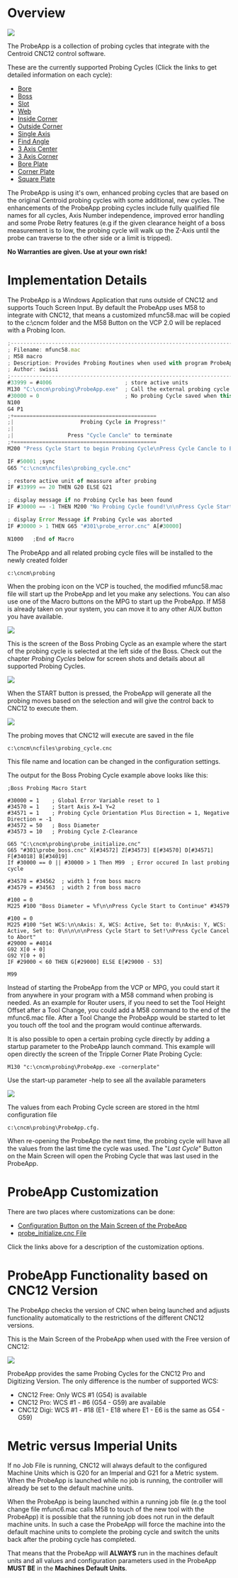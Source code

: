 # Overview

![](/images/pa001.PNG)

The ProbeApp is a collection of probing cycles that integrate with the Centroid CNC12 control software.

These are the currently supported Probing Cycles (Click the links to get detailed information on each cycle):

* [Bore](Bore.md)
* [Boss](Boss.md)
* [Slot](Slot.md)
* [Web](Web.md)
* [Inside Corner](InCor.md)
* [Outside Corner](OutCor.md)
* [Single Axis](Single.md)
* [Find Angle](Angle.md)
* [3 Axis Center](Cube.md)
* [3 Axis Corner](TripleCorner.md)
* [Bore Plate](BorePlate.md)
* [Corner Plate](CornerPlate.md)
* [Square Plate](InCorPlate.md)

The ProbeApp is using it's own, enhanced probing cycles that are based on the original Centroid probing cycles with some additional, new cycles.
The enhancements of the ProbeApp probing cycles include fully qualified file names for all cycles, Axis Number independence, improved error handling and some Probe Retry features 
(e.g if the given clearance height of a boss measurement is to low, the probing cycle will walk up the Z-Axis until the probe can traverse to the other side or a limit is tripped).


**No Warranties are given. Use at your own risk!**

# Implementation Details
The ProbeApp is a Windows Application that runs outside of CNC12 and supports Touch Screen Input. 
By default the ProbeApp uses M58 to integrate with CNC12, that means a customized mfunc58.mac will be copied to the c:\cncm folder and the M58 Button on the VCP 2.0 will be replaced with a Probing Icon.

```javascript
;--------------------------------------------------------------------------------
; Filename: mfunc58.mac 
; M58 macro
; Description: Provides Probing Routines when used with program ProbeApp.exe 
; Author: swissi
;---------------------------------------------------------------------------------
#33999 = #4006                       ; store active units
M130 "C:\cncm\probing\ProbeApp.exe"  ; Call the external probing cycle setup program
#30000 = 0                           ; No probing Cycle saved when this stays 0
N100
G4 P1
;+=============================================
;|                     Probing Cycle in Progress!"
;|
;|                 Press "Cycle Cancle" to terminate
;+=============================================
M200 "Press Cycle Start to begin Probing Cycle\nPress Cycle Cancle to Exit"

IF #50001 ;sync
G65 "c:\cncm\ncfiles\probing_cycle.cnc"

; restore active unit of meassure after probing
IF #33999 == 20 THEN G20 ELSE G21

; display message if no Probing Cycle has been found
IF #30000 == -1 THEN M200 "No Probing Cycle found!\n\nPress Cycle Start"

; display Error Message if Probing Cycle was aborted
IF #30000 > 1 THEN G65 "#301\probe_error.cnc" A[#30000]

N1000	;End of Macro
```
The ProbeApp and all related probing cycle files will be installed to the newly created folder
```
c:\cncm\probing
```

When the probing icon on the VCP is touched, the modified mfunc58.mac file will start up the ProbeApp and let you make any selections.
You can also use one of the Macro buttons on the MPG to start up the ProbeApp. If M58 is already taken on your system, you can move it to any other AUX button you have available.


![](/images/pa002.PNG)


This is the screen of the Boss Probing Cycle as an example where the start of the probing cycle is selected at the left side of the Boss.
Check out the chapter *Probing Cycles* below for screen shots and details about all supported Probing Cycles.


![](/images/pa003.PNG)

When the START button is pressed, the ProbeApp will generate all the probing moves based on the selection and will give the control back to CNC12 to execute them.

![](/images/pa004.PNG)

The probing moves that CNC12 will execute are saved in the file
```
c:\cncm\ncfiles\probing_cycle.cnc
```
This file name and location can be changed in the configuration settings.

The output for the Boss Probing Cycle example above looks like this:
```
;Boss Probing Macro Start

#30000 = 1    ; Global Error Variable reset to 1
#34570 = 1    ; Start Axis X=1 Y=2
#34571 = 1    ; Probing Cycle Orientation Plus Direction = 1, Negative Direction = -1
#34572 = 50   ; Boss Diameter
#34573 = 10   ; Probing Cycle Z-Clearance

G65 "C:\cncm\probing\probe_initialize.cnc"
G65 "#301\probe_boss.cnc" X[#34572] Z[#34573] E[#34570] D[#34571] F[#34018] B[#34019]
If #30000 == 0 || #30000 > 1 Then M99  ; Error occured In last probing cycle

#34578 = #34562  ; width 1 from boss macro
#34579 = #34563  ; width 2 from boss macro

#100 = 0
M225 #100 "Boss Diameter = %f\n\nPress Cycle Start to Continue" #34579

#100 = 0
M225 #100 "Set WCS:\n\nAxis: X, WCS: Active, Set to: 0\nAxis: Y, WCS: Active, Set to: 0\n\n\n\nPress Cycle Start to Set!\nPress Cycle Cancel to Abort"
#29000 = #4014
G92 X[0 + 0]
G92 Y[0 + 0]
IF #29000 < 60 THEN G[#29000] ELSE E[#29000 - 53]

M99
```

Instead of starting the ProbeApp from the VCP or MPG, you could start it from anywhere in your program with a M58 command when probing is needed. 
As an example for Router users, if you need to set the Tool Height Offset after a Tool Change, you could add a M58 command to the end of the mfunc6.mac file.
After a Tool Change the ProbeApp would be started to let you touch off the tool and the program would continue afterwards.

It is also possible to open a certain probing cycle directly by adding a startup parameter to the ProbeApp launch command. 
This example will open directly the screen of the Tripple Corner Plate Probing Cycle:

```
M130 "c:\cncm\probing\ProbeApp.exe -cornerplate"
```

Use the start-up parameter -help to see all the available parameters

![](/images/pa005.PNG)


The values from each Probing Cycle screen are stored in the html configuration file 
```
c:\cncm\probing\ProbeApp.cfg. 
```
When re-opening the ProbeApp the next time, the probing cycle will have all the values from the last time the cycle was used.
The "*Last Cycle*" Button on the Main Screen will open the Probing Cycle that was last used in the ProbeApp.


# ProbeApp Customization
There are two places where customizations can be done:

* [Configuration Button on the Main Screen of the ProbeApp](configuration.md)
* [probe_initialize.cnc File](probe_initilize.md)

Click the links above for a description of the customization options.


# ProbeApp Functionality based on CNC12 Version
The ProbeApp checks the version of CNC when being launched and adjusts functionality automatically to the restrictions of the different CNC12 versions.

This is the Main Screen of the ProbeApp when used with the Free version of CNC12:

![](/images/pa059.PNG)

ProbeApp provides the same Probing Cycles for the CNC12 Pro and Digitizing Version.
The only difference is the number of supported WCS:

* CNC12 Free: Only WCS #1 (G54) is available
* CNC12 Pro: WCS #1 - #6 (G54 - G59) are available
* CNC12 Digi: WCS #1 - #18 (E1 - E18 where E1 - E6 is the same as G54 - G59) 


# Metric versus Imperial Units
If no Job File is running, CNC12 will always default to the configured Machine Units which is G20 for an Imperial and G21 for a Metric system.
When the ProbeApp is launched while no job is running, the controller will already be set to the default machine units.

When the ProbeApp is being launched within a running job file (e.g the tool change file mfunc6.mac calls M58 to touch of the new tool with the ProbeApp) it is possible that the running job does not run in the default machine units.
In such a case the ProbeApp will force the machine into the default machine units to complete the probing cycle and switch the units back after the probing cycle has completed.

That means that the ProbeApp will **ALWAYS** run in the machines default units and all values and configuration parameters used in the ProbeApp **MUST BE** in the **Machines Default Units**.
 
